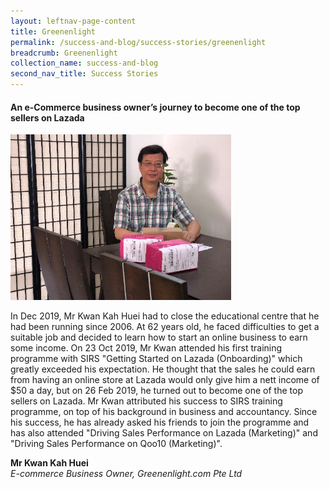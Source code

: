 ```yaml
---
layout: leftnav-page-content
title: Greenenlight
permalink: /success-and-blog/success-stories/greenenlight
breadcrumb: Greenenlight
collection_name: success-and-blog
second_nav_title: Success Stories
---
```

<h4>An e-Commerce business owner’s journey to become one of the top sellers on Lazada</h4>

<img src="/images-2021/SuccessStories-MrKwan.jpg" style="width:70%;">

<p>In Dec 2019, Mr Kwan Kah Huei had to close the educational centre that he had been running since 2006. At 62 years old, he faced difficulties to get a suitable job and decided 
to learn how to start an online business to earn some income. On 23 Oct 2019, Mr Kwan attended his first training programme with SIRS "Getting Started on Lazada (Onboarding)" 
which greatly exceeded his expectation. He thought that the sales he could earn from having an online store at Lazada would only give him a nett income of $50 a day, but on 26 
Feb 2019, he turned out to become one of the top sellers on Lazada. Mr Kwan attributed his success to SIRS training programme, on top of his background in business and accountancy. 
Since his success, he has already asked his friends to join the programme and has also attended "Driving Sales Performance on Lazada (Marketing)" and "Driving Sales Performance on 
Qoo10 (Marketing)".</p>

<b>Mr Kwan Kah Huei</b><br>
<i>E-commerce Business Owner, Greenenlight.com Pte Ltd</i>
